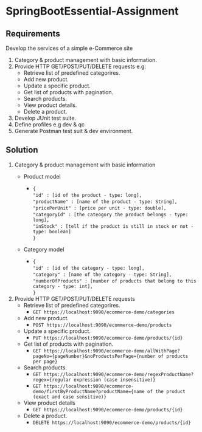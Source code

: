 # SpringBootEssential-Assignment
## Requirements
Develop the services of a simple e-Commerce site
1. Category & product management with basic information.
2. Provide HTTP GET/POST/PUT/DELETE requests e.g:
   - Retrieve list of predefined categorires.
   - Add new product.
   - Update a specific product.
   - Get list of products with pagination.
   - Search products.
   - View product details.
   - Delete a product.
3. Develop JUnit test suite.
4. Define profiles e.g dev & qc
5. Generate Postman test suit & dev environment.

## Solution
1. Category & product management with basic information
   - Product model
     - `{`<br/>
         `"id" : [id of the product - type: long],`<br/>
         `"productName" : [name of the product - type: String],`<br/>
         `"pricePerUnit" : [price per unit - type: double],`<br/>
         `"categoryId" : [the cateogory the product belongs - type: long],`<br/>
         `"inStock" : [tell if the product is still in stock or not - type: boolean]`<br/>
       `}`
       
    - Category model
      - `{`<br/>
         `"id" : [id of the category - type: long],`<br/>
         `"category" : [name of the category - type: String],`<br/>
         `"numberOfProducts" : [number of products that belong to this category - type: int],`<br/>
        `}`
 2. Provide HTTP GET/POST/PUT/DELETE requests
    - Retrieve list of predefined categorires.
      - `GET https://localhost:9090/ecommerce-demo/categories`
    - Add new product.
      - `POST https://localhost:9090/ecommerce-demo/products`
    - Update a specific product.
      - `PUT https://localhost:9090/ecommerce-demo/products/{id}`
    - Get list of products with pagination.
      - `GET https://localhost:9090/ecommerce-demo/allWithPage?pageNo={pageNumber}&noProductsPerPage={number of products per page}`
    - Search products.
      - `GET https://localhost:9090/ecommerce-demo/regexProductName?regex={regular expression (case insensitive)}`
      - `GET https://localhost:9090/ecommerce-demo/firstByProductName?productName={name of the product (exact and case sensitive)}`
    - View product details
      - `GET https://localhost:9090/ecommerce-demo/products/{id}`
    - Delete a product.
      - `DELETE https://localhost:9090/ecommerce-demo/products/{id}`
